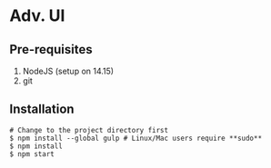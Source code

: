 # Adv. UI 

## Pre-requisites
1. NodeJS (setup on 14.15)
2. git

## Installation
```shell
# Change to the project directory first
$ npm install --global gulp # Linux/Mac users require **sudo**
$ npm install
$ npm start
```
